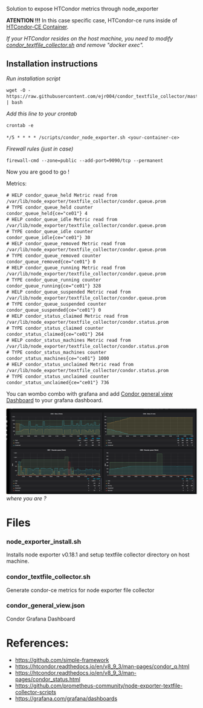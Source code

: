 Solution to expose HTCondor metrics through node_exporter

**ATENTION !!!**
In this case specific case, HTCondor-ce runs inside of [HTCondor-CE Container](https://github.com/simple-framework/simple_htcondor_ce).

*If your HTCondor resides on the host machine, you need to modify [condor_textfile_collector.sh](./condor_node_exporter.sh) and remove "docker exec".*

## Installation instructions

*Run installation script*
```
wget -O - https://raw.githubusercontent.com/ejr004/condor_textfile_collector/master/node_exporter_install.sh | bash
```


*Add this line to your crontab*
```
crontab -e

*/5 * * * * /scripts/condor_node_exporter.sh <your-container-ce>
```


*Firewall rules (just in case)*
```
firewall-cmd --zone=public --add-port=9090/tcp --permanent
```
Now you are good to go !

Metrics:
```
# HELP condor_queue_held Metric read from /var/lib/node_exporter/textfile_collector/condor.queue.prom
# TYPE condor_queue_held counter
condor_queue_held{ce="ce01"} 4
# HELP condor_queue_idle Metric read from /var/lib/node_exporter/textfile_collector/condor.queue.prom
# TYPE condor_queue_idle counter
condor_queue_idle{ce="ce01"} 30
# HELP condor_queue_removed Metric read from /var/lib/node_exporter/textfile_collector/condor.queue.prom
# TYPE condor_queue_removed counter
condor_queue_removed{ce="ce01"} 0
# HELP condor_queue_running Metric read from /var/lib/node_exporter/textfile_collector/condor.queue.prom
# TYPE condor_queue_running counter
condor_queue_running{ce="ce01"} 328
# HELP condor_queue_suspended Metric read from /var/lib/node_exporter/textfile_collector/condor.queue.prom
# TYPE condor_queue_suspended counter
condor_queue_suspended{ce="ce01"} 0
# HELP condor_status_claimed Metric read from /var/lib/node_exporter/textfile_collector/condor.status.prom
# TYPE condor_status_claimed counter
condor_status_claimed{ce="ce01"} 264
# HELP condor_status_machines Metric read from /var/lib/node_exporter/textfile_collector/condor.status.prom
# TYPE condor_status_machines counter
condor_status_machines{ce="ce01"} 1000
# HELP condor_status_unclaimed Metric read from /var/lib/node_exporter/textfile_collector/condor.status.prom
# TYPE condor_status_unclaimed counter
condor_status_unclaimed{ce="ce01"} 736
```

You can wombo combo with grafana and add [Condor general view Dashboard](./grafana-dashboards/condor_general_view.json) to your grafana dashboard.

![](grafana-dashboards/dashboard.png)
*where you are ?*

# Files

### node_exporter_install.sh
Installs node exporter v0.18.1 and setup textfile collector directory on host machine.

### condor_textfile_collector.sh
Generate condor-ce metrics for node exporter file collector

### condor_general_view.json

Condor Grafana Dashboard

# References:
 - https://github.com/simple-framework
 - https://htcondor.readthedocs.io/en/v8_9_3/man-pages/condor_q.html
 - https://htcondor.readthedocs.io/en/v8_9_3/man-pages/condor_status.html
 - https://github.com/prometheus-community/node-exporter-textfile-collector-scripts
 - https://grafana.com/grafana/dashboards